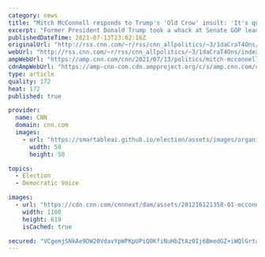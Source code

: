 ```yaml
---
category: news
title: "Mitch McConnell responds to Trump's 'Old Crow' insult: 'It's quite an honor'"
excerpt: "Former President Donald Trump took a whack at Senate GOP leader Mitch McConnell last weekend, calling him an \"Old Crow\" as he railed against the Kentucky Republican.\n    \n"
publishedDateTime: 2021-07-13T23:02:16Z
originalUrl: "http://rss.cnn.com/~r/rss/cnn_allpolitics/~3/1daCraT4Ons/index.html"
webUrl: "http://rss.cnn.com/~r/rss/cnn_allpolitics/~3/1daCraT4Ons/index.html"
ampWebUrl: "https://amp.cnn.com/cnn/2021/07/13/politics/mitch-mcconnell-old-crow/index.html"
cdnAmpWebUrl: "https://amp-cnn-com.cdn.ampproject.org/c/s/amp.cnn.com/cnn/2021/07/13/politics/mitch-mcconnell-old-crow/index.html"
type: article
quality: 172
heat: 172
published: true

provider:
  name: CNN
  domain: cnn.com
  images:
    - url: "https://smartableai.github.io/election/assets/images/organizations/cnn.com-50x50.jpg"
      width: 50
      height: 50

topics:
  - Election
  - Democratic Voice

images:
  - url: "https://cdn.cnn.com/cnnnext/dam/assets/201216121358-01-mcconnell-trump-split-super-tease.jpg"
    width: 1100
    height: 619
    isCached: true

secured: "VCgemjSNkAe9DW20VdavYpWPKpUPiQ0KfiNuHbZtAz0Ij6BmedGZ+iWQlGrtatQLzgj7ZHWBG6DlkTsTEsVs/JDB5u+tA8LgJ1b0UjSjXi/0zFdFyHfPGe81c8QjI5JCLpm+eRmPfYLGQ7a+yq+8dPoUp3pkWEKrWVnyuiHiD89y9URy/Hxe74g8sjdc0yHWBNlZdXa6PaXzptmhfEUIrV/mo0Q3aFkLbVBsDyBByCWgFUjDxRcUmDMiKhS2Bknj2v0H8gtrf/GfQWbHeyzZz95DFVDlQ6snVOvWgUyJCGA251rE5WMu4PuXV+DbvrWM8kGeJEC8SClzvV590KFXoEo6nl7S5Q6Ftq9SopGjXr0=;4e0Q6LLHs1jkLFTjOIyKow=="
---
```



